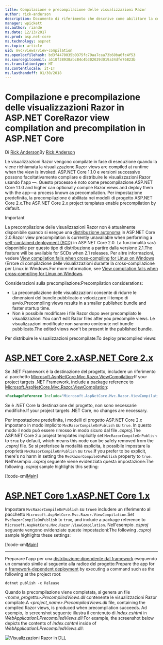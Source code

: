 ```yaml
---
title: Compilazione e precompilazione delle visualizzazioni Razor
author: rick-anderson
description: Documento di riferimento che descrive come abilitare la compilazione e la precompilazione Razor MVC in applicazioni ASP.NET Core.
manager: wpickett
ms.author: riande
ms.date: 12/13/2017
ms.prod: asp.net-core
ms.technology: aspnet
ms.topic: article
uid: mvc/views/view-compilation
ms.openlocfilehash: bd3f4470035b0375fc79aa7caa73b60ba6fc4f53
ms.sourcegitcommit: a510f38930abc84c4b302029d019a34dfe76823b
ms.translationtype: HT
ms.contentlocale: it-IT
ms.lasthandoff: 01/30/2018
---
```

# <a name="razor-view-compilation-and-precompilation-in-aspnet-core"></a><span data-ttu-id="9d71a-103">Compilazione e precompilazione delle visualizzazioni Razor in ASP.NET Core</span><span class="sxs-lookup"><span data-stu-id="9d71a-103">Razor view compilation and precompilation in ASP.NET Core</span></span>

<span data-ttu-id="9d71a-104">Di [Rick Anderson](https://twitter.com/RickAndMSFT)</span><span class="sxs-lookup"><span data-stu-id="9d71a-104">By [Rick Anderson](https://twitter.com/RickAndMSFT)</span></span>

<span data-ttu-id="9d71a-105">Le visualizzazioni Razor vengono compilate in fase di esecuzione quando la viene richiamata la visualizzazione.</span><span class="sxs-lookup"><span data-stu-id="9d71a-105">Razor views are compiled at runtime when the view is invoked.</span></span> <span data-ttu-id="9d71a-106">ASP.NET Core 1.1.0 e versioni successive possono facoltativamente compilare e distribuire le visualizzazioni Razor usando l'app &mdash;. Questo processo è noto come precompilazione.</span><span class="sxs-lookup"><span data-stu-id="9d71a-106">ASP.NET Core 1.1.0 and higher can optionally compile Razor views and deploy them with the app&mdash;a process known as precompilation.</span></span> <span data-ttu-id="9d71a-107">Per impostazione predefinita, la precompilazione è abilitata nei modelli di progetto ASP.NET Core 2.x.</span><span class="sxs-lookup"><span data-stu-id="9d71a-107">The ASP.NET Core 2.x project templates enable precompilation by default.</span></span>

> [!IMPORTANT]
> <span data-ttu-id="9d71a-108">La precompilazione delle visualizzazioni Razor non è attualmente disponibile quando si esegue una [distribuzione autonoma](/dotnet/core/deploying/#self-contained-deployments-scd) in ASP.NET Core 2.0.</span><span class="sxs-lookup"><span data-stu-id="9d71a-108">Razor view precompilation is currently unavailable when performing a [self-contained deployment (SCD)](/dotnet/core/deploying/#self-contained-deployments-scd) in ASP.NET Core 2.0.</span></span> <span data-ttu-id="9d71a-109">La funzionalità sarà disponibile per questo tipo di distribuzione a partire dalla versione 2.1.</span><span class="sxs-lookup"><span data-stu-id="9d71a-109">The feature will be available for SCDs when 2.1 releases.</span></span> <span data-ttu-id="9d71a-110">Per altre informazioni, vedere [View compilation fails when cross-compiling for Linux on Windows](https://github.com/aspnet/MvcPrecompilation/issues/102) (Errore di compilazione delle visualizzazioni durante la cross-compilazione per Linux in Windows.</span><span class="sxs-lookup"><span data-stu-id="9d71a-110">For more information, see [View compilation fails when cross-compiling for Linux on Windows](https://github.com/aspnet/MvcPrecompilation/issues/102).</span></span>

<span data-ttu-id="9d71a-111">Considerazioni sulla precompilazione:</span><span class="sxs-lookup"><span data-stu-id="9d71a-111">Precompilation considerations:</span></span>

* <span data-ttu-id="9d71a-112">La precompilazione delle visualizzazioni consente di ridurre le dimensioni del bundle pubblicato e velocizzare il tempo di avvio.</span><span class="sxs-lookup"><span data-stu-id="9d71a-112">Precompiling views results in a smaller published bundle and faster startup time.</span></span>
* <span data-ttu-id="9d71a-113">Non è possibile modificare i file Razor dopo aver precompliato le visualizzazioni.</span><span class="sxs-lookup"><span data-stu-id="9d71a-113">You can't edit Razor files after you precompile views.</span></span> <span data-ttu-id="9d71a-114">Le visualizzazioni modificate non saranno contenute nel bundle pubblicato.</span><span class="sxs-lookup"><span data-stu-id="9d71a-114">The edited views won't be present in the published bundle.</span></span> 

<span data-ttu-id="9d71a-115">Per distribuire le visualizzazioni precompilate:</span><span class="sxs-lookup"><span data-stu-id="9d71a-115">To deploy precompiled views:</span></span>

# <a name="aspnet-core-2xtabaspnetcore2x"></a>[<span data-ttu-id="9d71a-116">ASP.NET Core 2.x</span><span class="sxs-lookup"><span data-stu-id="9d71a-116">ASP.NET Core 2.x</span></span>](#tab/aspnetcore2x)

<span data-ttu-id="9d71a-117">Se .NET Framework è la destinazione del progetto, includere un riferimento al pacchetto [Microsoft.AspNetCore.Mvc.Razor.ViewCompilation](https://www.nuget.org/packages/Microsoft.AspNetCore.Mvc.Razor.ViewCompilation/):</span><span class="sxs-lookup"><span data-stu-id="9d71a-117">If your project targets .NET Framework, include a package reference to [Microsoft.AspNetCore.Mvc.Razor.ViewCompilation](https://www.nuget.org/packages/Microsoft.AspNetCore.Mvc.Razor.ViewCompilation/):</span></span>

```xml
<PackageReference Include="Microsoft.AspNetCore.Mvc.Razor.ViewCompilation" Version="2.0.0" PrivateAssets="All" />
```

<span data-ttu-id="9d71a-118">Se è .NET Core la destinazione del progetto, non sono necessarie modifiche.</span><span class="sxs-lookup"><span data-stu-id="9d71a-118">If your project targets .NET Core, no changes are necessary.</span></span>

<span data-ttu-id="9d71a-119">Per impostazione predefinita, i modelli di progetto ASP.NET Core 2.x impostano in modo implicito `MvcRazorCompileOnPublish` su `true`. In questo modo il nodo può essere rimosso in modo sicuro dal file *.csproj*.</span><span class="sxs-lookup"><span data-stu-id="9d71a-119">The ASP.NET Core 2.x project templates implicitly set `MvcRazorCompileOnPublish` to `true` by default, which means this node can be safely removed from the *.csproj* file.</span></span> <span data-ttu-id="9d71a-120">Se si preferisce la modalità esplicita, è possibile impostare la proprietà `MvcRazorCompileOnPublish` su `true`.</span><span class="sxs-lookup"><span data-stu-id="9d71a-120">If you prefer to be explicit, there's no harm in setting the `MvcRazorCompileOnPublish` property to `true`.</span></span> <span data-ttu-id="9d71a-121">Nell'esempio *.csproj* seguente viene evidenziata questa impostazione:</span><span class="sxs-lookup"><span data-stu-id="9d71a-121">The following *.csproj* sample highlights this setting:</span></span>

[!code-xml[Main](view-compilation\sample\MvcRazorCompileOnPublish2.csproj?highlight=5)]

# <a name="aspnet-core-1xtabaspnetcore1x"></a>[<span data-ttu-id="9d71a-122">ASP.NET Core 1.x</span><span class="sxs-lookup"><span data-stu-id="9d71a-122">ASP.NET Core 1.x</span></span>](#tab/aspnetcore1x)

<span data-ttu-id="9d71a-123">Impostare `MvcRazorCompileOnPublish` su `true`e includere un riferimento al pacchetto `Microsoft.AspNetCore.Mvc.Razor.ViewCompilation`.</span><span class="sxs-lookup"><span data-stu-id="9d71a-123">Set `MvcRazorCompileOnPublish` to `true`, and include a package reference to `Microsoft.AspNetCore.Mvc.Razor.ViewCompilation`.</span></span> <span data-ttu-id="9d71a-124">Nell'esempio *.csproj* seguente vengono evidenziate queste impostazioni:</span><span class="sxs-lookup"><span data-stu-id="9d71a-124">The following *.csproj* sample highlights these settings:</span></span>

[!code-xml[Main](view-compilation\sample\MvcRazorCompileOnPublish.csproj?highlight=5,12)]

---

<span data-ttu-id="9d71a-125">Preparare l'app per una [distribuzione dipendente dal framework](/dotnet/core/deploying/#framework-dependent-deployments-fdd) eseguendo un comando simile al seguente alla radice del progetto:</span><span class="sxs-lookup"><span data-stu-id="9d71a-125">Prepare the app for a [framework-dependent deployment](/dotnet/core/deploying/#framework-dependent-deployments-fdd) by executing a command such as the following at the project root:</span></span>

```console
dotnet publish -c Release
```

<span data-ttu-id="9d71a-126">Quando la precompilazione viene completata, si genera un file *<nome_progetto>.PrecompiledViews.dll* contenente le visualizzazioni Razor compilate.</span><span class="sxs-lookup"><span data-stu-id="9d71a-126">A *<project_name>.PrecompiledViews.dll* file, containing the compiled Razor views, is produced when precompilation succeeds.</span></span> <span data-ttu-id="9d71a-127">Ad esempio, lo screenshot seguente illustra il contenuto di *Index.cshtml* in *WebApplication1.PrecompiledViews.dll*:</span><span class="sxs-lookup"><span data-stu-id="9d71a-127">For example, the screenshot below depicts the contents of *Index.cshtml* inside of *WebApplication1.PrecompiledViews.dll*:</span></span>

![Visualizzazioni Razor in DLL](view-compilation/_static/razor-views-in-dll.png)
